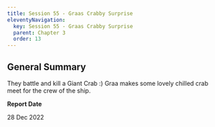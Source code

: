 ```yaml
---
title: Session 55 - Graas Crabby Surprise
eleventyNavigation:
  key: Session 55 - Graas Crabby Surprise
  parent: Chapter 3
  order: 13
---
```


## General Summary

They battle and kill a Giant Crab :) Graa makes some lovely chilled crab meet for the crew of the ship.

**Report Date**

28 Dec 2022